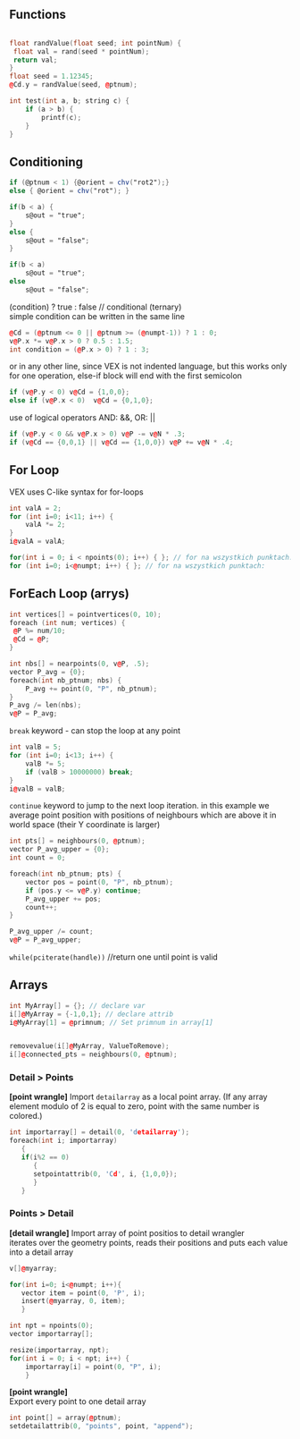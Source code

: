 ## Functions
```cpp

float randValue(float seed; int pointNum) {
 float val = rand(seed * pointNum);
 return val;
}
float seed = 1.12345;
@Cd.y = randValue(seed, @ptnum);
```
```cpp
int test(int a, b; string c) {
    if (a > b) {
        printf(c);
    }
}


```
## Conditioning
```glsl
if (@ptnum < 1) {@orient = chv("rot2");}
else { @orient = chv("rot"); }
```

```glsl
if(b < a) {
    s@out = "true";
}
else {
    s@out = "false";
}
```
```glsl
if(b < a)
    s@out = "true";
else
    s@out = "false";
```

(condition) ? true : false // conditional (ternary)  
simple condition can be written in the same line
```cpp
@Cd = (@ptnum <= 0 || @ptnum >= (@numpt-1)) ? 1 : 0;  
v@P.x *= v@P.x > 0 ? 0.5 : 1.5;
int condition = (@P.x > 0) ? 1 : 3;
```
or in any other line, since VEX is not indented language, 
but this works only for one operation, else-if block will 
end with the first semicolon
```cpp
if (v@P.y < 0) v@Cd = {1,0,0}; 
else if (v@P.x < 0)  v@Cd = {0,1,0}; 
```
 use of logical operators AND: &&, OR: ||
```cpp
if (v@P.y < 0 && v@P.x > 0) v@P -= v@N * .3;    
if (v@Cd == {0,0,1} || v@Cd == {1,0,0}) v@P += v@N * .4;   
```
## For Loop
VEX uses C-like syntax for for-loops
```cpp
int valA = 2;
for (int i=0; i<11; i++) {
    valA *= 2;
}
i@valA = valA;
```
```cpp
for(int i = 0; i < npoints(0); i++) { }; // for na wszystkich punktach:
for (int i=0; i<@numpt; i++) { }; // for na wszystkich punktach:
```
## ForEach Loop (arrys)
```cpp
int vertices[] = pointvertices(0, 10);
foreach (int num; vertices) {
 @P %= num/10;
 @Cd = @P;
}
```
```cpp
int nbs[] = nearpoints(0, v@P, .5);
vector P_avg = {0};
foreach(int nb_ptnum; nbs) {
    P_avg += point(0, "P", nb_ptnum);
}
P_avg /= len(nbs);
v@P = P_avg;
```
`break` keyword - can stop the loop at any point
```cpp
int valB = 5;
for (int i=0; i<13; i++) {
    valB *= 5;
    if (valB > 10000000) break;
}
i@valB = valB;
```
`continue` keyword to jump to the next loop iteration. in this example we average point position with positions of neighbours which are above it in world space (their Y coordinate is larger)
```cpp
int pts[] = neighbours(0, @ptnum);
vector P_avg_upper = {0};
int count = 0;

foreach(int nb_ptnum; pts) {
    vector pos = point(0, "P", nb_ptnum);
    if (pos.y <= v@P.y) continue;
    P_avg_upper += pos;
    count++;
}

P_avg_upper /= count;
v@P = P_avg_upper;
```
`while(pciterate(handle))` //return one until point is valid 

## Arrays
```cpp
int MyArray[] = {}; // declare var
i[]@MyArray = {-1,0,1}; // declare attrib
i@MyArray[1] = @primnum; // Set primnum in array[1]


removevalue(i[]@MyArray, ValueToRemove); 
i[]@connected_pts = neighbours(0, @ptnum);
```
### Detail > Points
**[point wrangle]** Import `detailarray` as a local point array.
(If any array element modulo of 2  is equal to zero, 
point with the same number is colored.)
```cpp
int importarray[] = detail(0, 'detailarray');
foreach(int i; importarray)
   {
   if(i%2 == 0)
      {
      setpointattrib(0, 'Cd', i, {1,0,0});
      }
   }
```
### Points > Detail
**[detail wrangle]** Import array of point positios to detail wrangler   
iterates over the geometry points, reads their positions  and puts each value into 
a detail array   
```cpp
v[]@myarray;

for(int i=0; i<@numpt; i++){
   vector item = point(0, 'P', i);
   insert(@myarray, 0, item);
   }
```
```cpp
int npt = npoints(0); 
vector importarray[];

resize(importarray, npt);
for(int i = 0; i < npt; i++) {
    importarray[i] = point(0, "P", i);
    } 
```

**[point wrangle]**  
Export every point to one detail array
```cpp
int point[] = array(@ptnum);
setdetailattrib(0, "points", point, "append");
```
